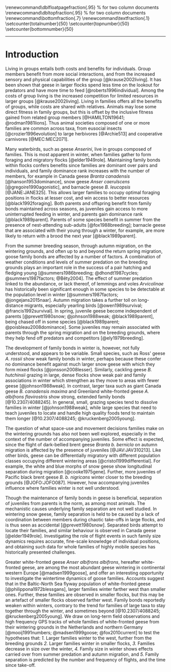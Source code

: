 
\renewcommand\dblfloatpagefraction{.95} % for two column documents
\renewcommand\dbltopfraction{.95} % for two column documents
\renewcommand\bottomfraction{.7}
\renewcommand\textfraction{.1}
\setcounter{totalnumber}{50}
\setcounter{topnumber}{50}
\setcounter{bottomnumber}{50}

---

# Introduction

Living in groups entails both costs and benefits for individuals. Group members benefit from more social interactions, and from the increased sensory and physical capabilities of the group [@krause2002living]. It has been shown that geese in larger flocks spend less time on the lookout for predators and have more time to feed [@roberts1996individual]. Among the costs of group living is the increased competition for limited resources in larger groups [@krause2002living]. Living in families offers all the benefits of groups, while costs are shared with relatives. Animals may lose some direct fitness in family groups, but this is offset by the inclusive fitness gained from related group members [@HAMILTON19641; @rodman1981lions]. Thus animal societies composed of one or more families are common across taxa, from eusocial insects [@crozier1996evolution] to large herbivores [@Archie513] and cooperative carnivores [@MEC:MEC2071].

Many waterbirds, such as geese *Anserini*, live in groups composed of families. This is most apparent in winter, when families gather to form foraging and migratory flocks [@elder1949role]. Maintaining family bonds within flocks confers benefits since families are dominant over pairs and individuals, and family dominance rank increases with the number of members, for example in Canada geese *Branta canadensis* [@hanson1953dominance], snow geese *Anser caerulscens* [@gregoire1990agonistic], and barnacle geese *B. leucopsis* [@JANE:JANE325]. This allows larger families to occupy optimal foraging positions in flocks at lesser cost, and win access to better resources [@black1992foraging]. Both parents and offspring benefit from family bonds maintained across seasons, as juveniles gain access to more uninterrupted feeding in winter, and parents gain dominance rank [@black1989parent]. Parents of some species benefit in summer from the presence of nest-attending sub-adults [@fox1988breeding]; barnacle geese that are associated with their young through a winter, for example, are more likely to return with a brood the next year [@black1989parent].

From the summer breeding season, through autumn migration, on the wintering grounds, and often up to and beyond the return spring migration, goose family bonds are affected by a number of factors. A combination of weather conditions and levels of summer predation on the breeding grounds plays an important role in the success of a pair hatching and fledging young [@summers1986breeding; @dhondt1987cycles; @summers1987factors; @Bêty2004]. The effect of summer predation linked to the abundance, or lack thereof, of lemmings and voles *Arvicolinae* has historically been significant enough in some species to be detectable at the population level in winter [@summers1987factors; @jongejans2015naar]. Autumn migration takes a further toll on long-distance migrants, especially yearling birds [@owen1989survival; @francis1992survival].
In spring, juvenile geese become independent of parents [@prevett1980snow; @johnson1988weak; @black1989parent], being chased off in some species [@black1989parent; @poisbleau2008dominance]. Some juveniles may remain associated with parents through the spring migration and on the breeding grounds, where they help fend off predators and competitors [@ely1979breeding].

The development of family bonds in winter is, however, not fully understood, and appears to be variable. Small species, such as Ross' geese *A. rossii* show weak family bonds in winter, perhaps because these confer no dominance benefit against much larger snow geese with which they form mixed flocks [@jonsson2008lesser]. Similarly, cackling geese *B. hutchinsii* grazing in large, dense flocks show weak pair and family associations in winter which strengthen as they move to areas with fewer geese [@johnson1988weak].
In contrast, larger taxa such as giant Canada geese *B. canadensis maxima* and Greenland white-fronted geese *A. albifrons flavirostris* show strong, extended family bonds [@10.2307/4088245]. In general, small, grazing species tend to dissolve families in winter [@johnson1988weak], while large species that need to teach juveniles to locate and handle high quality foods tend to maintain them longer [@10.2307/4088245; @kruckenberg2005young].

The question of what space-use and movement decisions families make on the wintering grounds has also not been well explored, especially in the context of the number of accompanying juveniles. Some effect is expected, since the flight of dark-bellied brent geese *Branta b. bernicla* on autumn migration is affected by the presence of juveniles [@JAV:JAV310213]. Like other birds, geese can be differentially migratory with different population classes occupying different wintering areas [@cristol1999differential]. For example, the white and blue morphs of snow geese show longitudinal separation during migration [@cooke1975gene]. Further, more juveniles of Pacific black brent geese *B. b. nigricans* winter closer to the breeding grounds [@JOFO:JOFO087]. However, how accompanying juveniles influence where families winter is not well understood.

Though the maintenance of family bonds in geese is beneficial, separation of juveniles from parents is the norm, as among most animals.
The mechanistic causes underlying family separation are not well studied. In wintering snow geese, family separation is held to be caused by a lack of coordination between members during chaotic take-offs in large flocks, and is thus seen as accidental [@prevett1980snow]. Separated birds attempt to locate their families, and similar behaviour is observed in Canada geese [@elder1949role]. Investigating the role of flight events in such family size dynamics requires accurate, fine-scale knowledge of individual positions, and obtaining such data for whole families of highly mobile species has historically presented challenges.

Greater white-fronted geese *Anser albifrons albifrons*, hereafter white-fronted geese, are among the most abundant geese wintering in continental western Europe [@madsen1999goose], and offer an interesting opportunity to investigate the wintertime dynamics of goose families. Accounts suggest that in the Baltic-North Sea flyway population of white-fronted geese [@philippona1972blessgans], larger families winter farther west than smaller ones. Further, these families are observed in smaller flocks, but this may be an artefact of smaller flocks observed farther west. Family bonds reportedly weaken within winters, contrary to the trend for families of large taxa to stay together through the winter, and sometimes beyond [@10.2307/4088245; @kruckenberg2005young].
We draw on long-term field observations and high frequency GPS tracks of whole families of white-fronted geese from their wintering grounds in the Netherlands and northern Germany [@mooij1991numbers; @madsen1999goose; @fox2010current] to test the hypotheses that: *1.* Larger families winter to the west, further from the breeding grounds *2.* Larger families winter in smaller flocks, *3.* Families decrease in size over the winter, *4.* Family size in winter shows effects carried over from summer predation and autumn migration, and *5.* Family separation is predicted by the number and frequency of flights, and the time since take-off.
